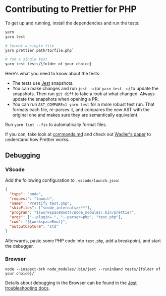 # Contributing to Prettier for PHP

To get up and running, install the dependencies and run the tests:

```bash
yarn
yarn test

# format a single file
yarn prettier path/to/file.php`

# run a single test
yarn test tests/{folder of your choice}
```

Here's what you need to know about the tests:

- The tests use [Jest](https://facebook.github.io/jest/) snapshots.
- You can make changes and run `jest -u` (or `yarn test -u`) to update the snapshots. Then run `git diff` to take a look at what changed. Always update the snapshots when opening a PR.
- You can run `AST_COMPARE=1 yarn test` for a more robust test run. That formats each file, re-parses it, and compares the new AST with the original one and makes sure they are semantically equivalent.

Run `yarn lint --fix` to automatically format files.

If you can, take look at [commands.md](https://github.com/prettier/prettier/blob/master/commands.md) and check out [Wadler's paper](http://homepages.inf.ed.ac.uk/wadler/papers/prettier/prettier.pdf) to understand how Prettier works.

## Debugging

### VScode

Add the following configuration to `.vscode/launch.json`:

```json
{
  "type": "node",
  "request": "launch",
  "name": "Prettify test.php",
  "skipFiles": ["<node_internals>/**"],
  "program": "${workspaceRoot}/node_modules/.bin/prettier",
  "args": ["--plugin=.", "--parser=php", "test.php"],
  "cwd": "${workspaceRoot}",
  "outputCapture": "std"
}
```

Afterwards, paste some PHP code into `test.php`, add a breakpoint, and start the debugger.

### Browser

```
node --inspect-brk node_modules/.bin/jest --runInBand tests/{folder of your choice}/`
```

Details about debugging in the Browser can be found in the [Jest troubleshooting docs](https://jestjs.io/docs/en/troubleshooting).
